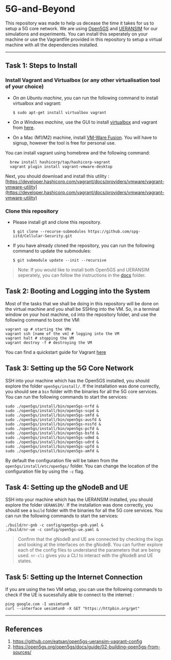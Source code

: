 # 5G-and-Beyond
This repository was made to help us decease the time it takes for us to setup a 5G core network. We are using [Open5GS](https://open5gs.org/) and [UERANSIM](https://github.com/aligungr/UERANSIM) for our simulations and experiments. You can install this seperately on your machine or use the Vagrantfile provided in this repository to setup a virtual machine with all the dependencies installed.

---

## Task 1: Steps to Install 
### Install Vagrant and Virtualbox  (or any other virtualisation tool of your choice)
- _On an Ubuntu machine_, you can run the following command to install virtualbox and vagrant:
  ```shell
  $ sudo apt-get install virtualbox vagrant
  ```
- _On a Windows machine,_ use the GUI to install [virtualbox](https://www.virtualbox.org/wiki/Downloads) and vagrant from [here](https://developer.hashicorp.com/vagrant/downloads).

- On a Mac (M1/M2) machine, install [VM-Ware Fusion](https://www.vmware.com/products/fusion.html). You will have to signup, however the tool is free for personal use. 

You can install vagrant using homebrew and the following command: 
  ```shell
    brew install hashicorp/tap/hashicorp-vagrant
    vagrant plugin install vagrant-vmware-desktop
  ```
  Next, you should download and install this utility : [https://developer.hashicorp.com/vagrant/docs/providers/vmware/vagrant-vmware-utility](https://developer.hashicorp.com/vagrant/docs/providers/vmware/vagrant-vmware-utility)

### Clone this repository 
- Please install git and clone this repository. 
  ```shell
  $ git clone --recurse-submodules https://github.com/spg-iitd/Cellular-Security.git
  ```
- If you have already cloned the repository, you can run the following command to update the submodules:
  ```shell
  $ git submodule update --init --recursive
  ```
> Note: If you would like to install both Open5GS and UERANSIM seperately, you can follow the instructions in the [docs](docs/) folder.

## Task 2:  Booting and Logging into the System 
Most of the tasks that we shall be doing in this repository will be done on the virtual machine and you shall be SSHing into the VM. So, in a terminal window on your host machine, cd into the repository folder, and use the following command to boot the VM:
```shell 
vagrant up # starting the VMs
vagrant ssh [name of the vm] # logging into the VM
vagrant halt # stopping the VM
vagrant destroy -f # destroying the VM
```
You can find a quickstart guide for Vagrant [here](docs/vagrant_cheatsheet.md)

## Task 3: Setting up the 5G Core Network
SSH into your machine which has the Open5GS installed, you should explore the folder `open5gs/install/`. If the installation was done correctly, you should see a `bin` folder with the binaries for all the 5G core services. You can run the following commands to start the services:
```shell
sudo ./open5gs/install/bin/open5gs-nrfd & 
sudo ./open5gs/install/bin/open5gs-scpd & 
sudo ./open5gs/install/bin/open5gs-smfd & 
sudo ./open5gs/install/bin/open5gs-ausfd & 
sudo ./open5gs/install/bin/open5gs-nssfd & 
sudo ./open5gs/install/bin/open5gs-pcfd & 
sudo ./open5gs/install/bin/open5gs-bsfd & 
sudo ./open5gs/install/bin/open5gs-udmd & 
sudo ./open5gs/install/bin/open5gs-udrd & 
sudo ./open5gs/install/bin/open5gs-upfd & 
sudo ./open5gs/install/bin/open5gs-amfd & 
```
By default the configuration file will be taken from the `open5gs/install/etc/open5gs/` folder. You can change the location of the configuration file by using the `-c` flag. 

## Task 4: Setting up the gNodeB and UE
SSH into your machine which has the UERANSIM installed, you should explore the folder `UERANSIM/`. If the installation was done correctly, you should see a `build` folder with the binaries for all the 5G core services. You can run the following commands to start the services:
```shell
./build/nr-gnb -c config/open5gs-gnb.yaml &
./build/nr-ue -c config/open5gs-ue.yaml &
``` 
> Confirm that the gNodeB and UE are connected by checking the logs and looking at the interfaces on the gNodeB. You can further explore each of the config files to understand the parameters that are being used. `nr-cli` gives you a CLI to interact with the gNodeB and UE states. 

## Task 5: Setting up the Internet Connection
If you are using the two VM setup, you can use the following commands to check if the UE is sucessfully able to connect to the internet :
```shell
ping google.com -I uesimtun0
curl --interface uesimtun0 -X GET "https://httpbin.org/get"
```

---
## References 
1. https://github.com/eatsan/open5gs-ueransim-vagrant-config
2. https://open5gs.org/open5gs/docs/guide/02-building-open5gs-from-sources/

